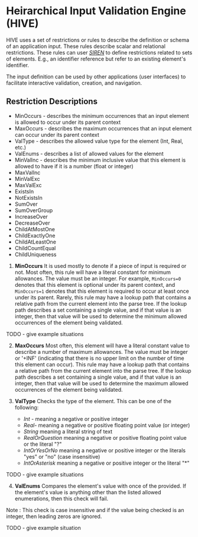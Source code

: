 # Heirarchical Input Validation Engine (HIVE) 
HIVE uses a set of restrictions or rules to describe the definition or schema of an application input. 
These rules describe scalar and relational restrictions. These rules can user [_SIREN_](/waspsiren/README.md)
to define restrictions related to sets of elements. E.g., an identifier reference but refer to an existing
element's identifier.

The input definition can be used by other applications (user interfaces) to facilitate interactive validation,
creation, and navigation.


## Restriction Descriptions


* MinOccurs - describes the minimum occurrences that an input element is allowed to occur under its parent context
* MaxOccurs - describes the maximum occurrences that an input element can occur under its parent context
* ValType - describes the allowed value type for the element (Int, Real, etc.)
* ValEnums - describes a list of allowed values for the element 
* MinValInc - describes the minimum inclusive value that this element is allowed to have if it is a number (float or integer)
* MaxValInc 
* MinValExc 
* MaxValExc 
* ExistsIn 
* NotExistsIn 
* SumOver 
* SumOverGroup 
* IncreaseOver 
* DecreaseOver 
* ChildAtMostOne 
* ChildExactlyOne 
* ChildAtLeastOne 
* ChildCountEqual 
* ChildUniqueness 
 

1. __MinOccurs__ It is used mostly to denote if a piece of input is required or not. Most often, this rule will have a literal constant for minimum allowances.  The value must be an integer. For example, `MinOccurs=0` denotes that this element is optional under its parent context, and `MinOccurs=1` denotes that this element is required to occur at least once under its parent. Rarely, this rule may have a lookup path that contains a relative path from the current element into the parse tree.  If the lookup path describes a set containing a single value, and if that value is an integer, then that value will be used to determine the minimum allowed occurrences of the element being validated.

TODO - give example situations
 

2. __MaxOccurs__ Most often, this element will have a literal constant value to describe a  number of maximum allowances.  The value  must be integer or '+INF' (indicating that there is no upper limit on the number of time this element can occur). This rule may have a  lookup path that contains a relative path from the current element into the parse tree.  If the lookup path describes a set containing a single value, and if that value is an integer, then that value will be used to determine the maximum allowed occurrences of the element being validated.

 

3. __ValType__  Checks the type of the element. This can be one of the following: 
	* _Int_ - meaning a negative or positive integer
	* _Real_- meaning a negative or positive floating point value (or integer)
	* _String_ meaning a literal string of text
	* _RealOrQuestion_ meaning a negative or positive floating point value or the literal "?"
	* _IntOrYesOrNo_ meaning a negative or positive integer or the literals "yes" or "no" (case insensitive)
	* _IntOrAsterisk_ meaning a negative or positive integer or the literal "*"


 TODO - give example situations 

4. __ValEnums__ Compares the element's value with once of the provided. If the element's value is anything other than the listed allowed enumerations, then this check will fail.  
 
 Note : This check is case insensitive and if the value being checked is an integer, then leading zeros are ignored.

TODO - give example situation
